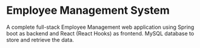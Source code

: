 # Employee Management System

A complete full-stack Employee Management web application using Spring boot as backend and React (React Hooks) as frontend. MySQL database to store and retrieve the data.

